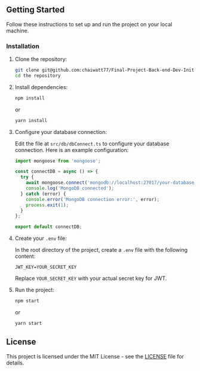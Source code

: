 ## Getting Started

Follow these instructions to set up and run the project on your local machine.

### Installation

1. Clone the repository:

    ```bash
    git clone git@github.com:chaiwatt77/Final-Project-Back-end-Dev-Init.git
    cd the repository
    ```

2. Install dependencies:

    ```bash
    npm install
    ```

    or

    ```bash
    yarn install
    ```

3. Configure your database connection:

    Edit the file at `src/db/dbConnect.ts` to configure your database connection. Here is an example configuration:

    ```typescript
    import mongoose from 'mongoose';

    const connectDB = async () => {
      try {
        await mongoose.connect('mongodb://localhost:27017/your-database-name');
        console.log('MongoDB connected');
      } catch (error) {
        console.error('MongoDB connection error:', error);
        process.exit(1);
      }
    };

    export default connectDB;
    ```

4. Create your `.env` file:

    In the root directory of the project, create a `.env` file with the following content:

    ```env
    JWT_KEY=YOUR_SECRET_KEY
    ```

    Replace `YOUR_SECRET_KEY` with your actual secret key for JWT.

5. Run the project:

    ```bash
    npm start
    ```

    or

    ```bash
    yarn start
    ```

## License

This project is licensed under the MIT License - see the [LICENSE](LICENSE) file for details.

